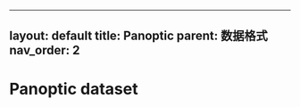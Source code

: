 <!--
 * @Date: 2021-11-13 14:54:41
 * @Author: Qing Shuai
 * @LastEditors: Qing Shuai
 * @LastEditTime: 2021-11-13 14:55:29
 * @FilePath: /easymocap-doc/getting_started/data_panoptic.md
-->
---
layout: default
title: Panoptic
parent: 数据格式
nav_order: 2
---

# Panoptic dataset
